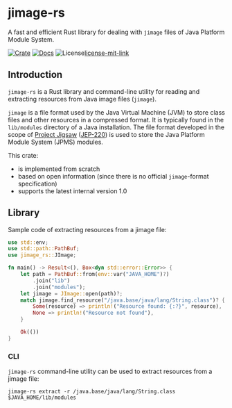 jimage-rs
===
A fast and efficient Rust library for dealing with `jimage` files of Java Platform Module System.

[![Crate][crate-image]][crate-link]
[![Docs][docs-image]][docs-link]
![License][license-mit-image][license-mit-link]

## Introduction
`jimage-rs` is a Rust library and command-line utility for reading and extracting resources from Java image files (`jimage`).

`jimage` is a file format used by the Java Virtual Machine (JVM) to store class files and other resources in a compressed format. It is typically found in the `lib/modules` directory of a Java installation.
The file format developed in the scope of [Project Jigsaw][project-jigsaw] ([JEP-220][jep-220]) is used to store the Java Platform Module System (JPMS) modules.

This crate: 
 - is implemented from scratch
 - based on open information (since there is no official `jimage`-format specification) 
 - supports the latest internal version 1.0

## Library
Sample code of extracting resources from a jimage file:

```rust
use std::env;
use std::path::PathBuf;
use jimage_rs::JImage;

fn main() -> Result<(), Box<dyn std::error::Error>> {
    let path = PathBuf::from(env::var("JAVA_HOME")?)
        .join("lib")
        .join("modules");
    let jimage = JImage::open(path)?;
    match jimage.find_resource("/java.base/java/lang/String.class")? {
        Some(resource) => println!("Resource found: {:?}", resource),
        None => println!("Resource not found"),
    }

    Ok(())
}
```

### CLI
`jimage-rs` command-line utility can be used to extract resources from a jimage file:
```shell
jimage-rs extract -r /java.base/java/lang/String.class $JAVA_HOME/lib/modules
```

[//]: # (links)
[crate-image]: https://img.shields.io/crates/v/jimage-rs.svg
[crate-link]: https://crates.io/crates/jimage-rs
[docs-image]: https://docs.rs/jimage-rs/badge.svg
[docs-link]: https://docs.rs/jimage-rs
[license-mit-image]: https://img.shields.io/badge/license-MIT-blue.svg
[license-mit-link]: LICENSE
[project-jigsaw]: https://openjdk.org/projects/jigsaw/
[jep-220]: https://openjdk.org/jeps/220
